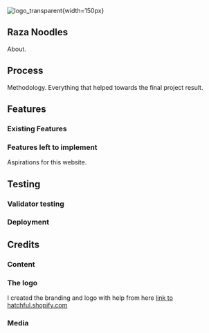 ![logo_transparent](https://user-images.githubusercontent.com/95403588/148655256-bd6af69c-734b-4708-a101-237045cf8a3e.png){width=150px}

## Raza Noodles
About.


## Process
Methodology. Everything that helped towards the final project result.

## Features
### Existing Features


### Features left to implement
Aspirations for this website.


## Testing
### Validator testing


### Deployment

## Credits

### Content
### The logo

I created the branding and logo with help from here [link to hatchful.shopify.com](https://hatchful.shopify.com/)

### Media

